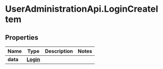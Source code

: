 # UserAdministrationApi.LoginCreateItem

## Properties
Name | Type | Description | Notes
------------ | ------------- | ------------- | -------------
**data** | [**Login**](Login.md) |  | 


